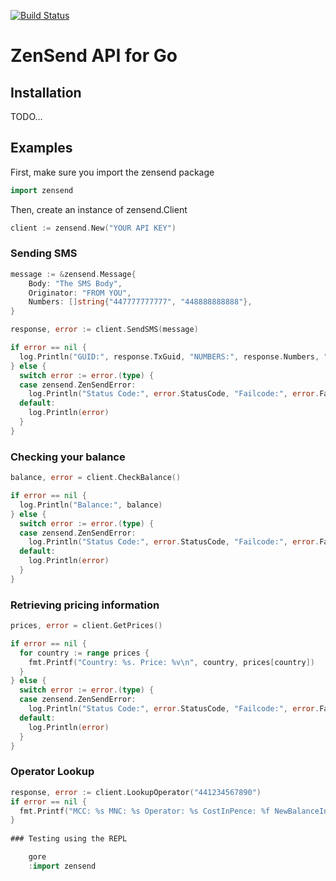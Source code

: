 [![Build Status](https://travis-ci.org/zensend/zensend_go_api.svg?branch=master)](https://travis-ci.org/zensend/zensend_go_api)
# ZenSend API for Go

## Installation
TODO...

## Examples
First, make sure you import the zensend package
```go
import zensend
```
Then, create an instance of zensend.Client
```go
client := zensend.New("YOUR API KEY")
```

### Sending SMS
```go
message := &zensend.Message{
    Body: "The SMS Body",
    Originator: "FROM YOU",
    Numbers: []string{"447777777777", "448888888888"},
}

response, error := client.SendSMS(message)

if error == nil {
  log.Println("GUID:", response.TxGuid, "NUMBERS:", response.Numbers, "SMS Parts:", response.SmsParts, "Encoding:", response.Encoding)
} else {
  switch error := error.(type) {
  case zensend.ZenSendError:
    log.Println("Status Code:", error.StatusCode, "Failcode:", error.FailCode, "Parameter:", error.Parameter)
  default:
    log.Println(error)
  }
}
```

### Checking your balance
```go
balance, error = client.CheckBalance()

if error == nil {
  log.Println("Balance:", balance)
} else {
  switch error := error.(type) {
  case zensend.ZenSendError:
    log.Println("Status Code:", error.StatusCode, "Failcode:", error.FailCode, "Parameter:", error.Parameter)
  default:
    log.Println(error)
  }
}
```

### Retrieving pricing information
```go
prices, error = client.GetPrices()

if error == nil {
  for country := range prices {
    fmt.Printf("Country: %s. Price: %v\n", country, prices[country])
  }
} else {
  switch error := error.(type) {
  case zensend.ZenSendError:
    log.Println("Status Code:", error.StatusCode, "Failcode:", error.FailCode, "Parameter:", error.Parameter)
  default:
    log.Println(error)
  }
}
```

### Operator Lookup
```go
response, error := client.LookupOperator("441234567890")
if error == nil {
  fmt.Printf("MCC: %s MNC: %s Operator: %s CostInPence: %f NewBalanceInPence: %f", response.MCC, response.MNC, response.Operator, response.CostInPence, response.NewBalanceInPence)
} 
  
### Testing using the REPL

    gore
    :import zensend

